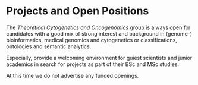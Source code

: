 # Projects and Open Positions

The _Theoretical Cytogenetics and Oncogenomics_ group is always open for
candidates with a good mix of strong interest and background in (genome-) bioinformatics,
medical genomics and cytogenetics or classifications, ontologies and semantic analytics.

Especially, provide a welcoming environment for guiest scientists and junior academics
in search for projects as part of their BSc and MSc studies.

At this time we do not advertise any funded openings.


